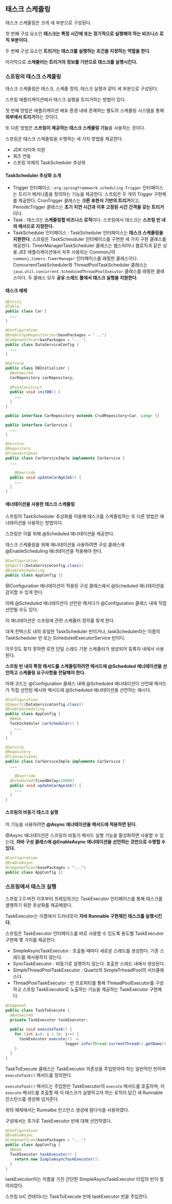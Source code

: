 ## 태스크 스케줄링

태스크 스케줄링은 크게 세 부분으로 구성된다.

첫 번째 구성 요소인 **태스크는 특정 시간에 또는 정기적으로 실행해야 하는 비즈니스 로직 부분이다.**

두 번째 구성 요소인 **트리거는 태스크를 실행하는 조건을 지정하는 역할을 한다.**

마지막으로 **스케줄러는 트리거의 정보를 기반으로 태스크를 실행시킨다.**



### 스프링의 태스크 스케줄링

태스크 스케줄링은 태스크, 스케줄 정의, 태스크 실행과 같이 세 부분으로 구성된다.



스프링 애플리케이션에서 태스크 실행을 트리거하는 방법이 있다.

첫 번째 방법은 애플리케이션 배포 환경 내에 존재하는 별도의 스케줄링 시스템을 통해 **외부에서 트리거**하는 것이다.

또 다른 방법은 **스프링이 제공하는 태스크 스케줄링 기능**을 사용하는 것이다.

스프링은 태스크 스케줄링을 수행하는 세 가지 방법을 제공한다.

+ JDK 타이머 지원
+ 쿼츠 연동
+ 스프링 자체의 TaskScheduler 추상화



#### TaskScheduler 추상화 소개

+ Trigger 인터페이스 :
  `org.springframework.scheduling.Trigger` 인터페이스는 트리거 메커니즘을 정의하는 기능을 제공한다.
  스프링은 두 개의 Trigger 구현체를 제공한다.
  CronTrigger 클래스는 **크론 표현식 기반의 트리거**이고, PeriodicTrigger 클래스는 **초기 지연 시간과 이후 고정된 시간 간격을 갖는 트리거**이다.
+ Task :
  태스크는 **스케줄링할 비즈니스 로직**이다.
  스프링에서 태스크는 **스프링 빈 내의 메서드로 지정한다.**
+ TaskScheduler 인터페이스 :
  TaskScheduler 인터페이스는 **태스크 스케줄링을 지원한다.**
  스프링은 TaskScheuduler 인터페이스를 구현한 세 가지 구현 클래스를 제공한다.
  TimerManagerTaskScheduler 클래스는 웹스피어나 웹로직과 같은 상용 JEE 애플리케이션에서 자주 사용되는 CommonJ의 `commonj,timers.TimerManager` 인터페이스를 래핑한 클래스이다.
  ConcurrentTaskScheduler와 ThreadPoolTaskScheduler 클래스는 `java.util.concurrent.ScheduledThreadPoolExecutor` 클래스를 래핑한 클래스이다.
  두 클래스 모두 **공유 스레드 풀에서 태스크 실행을 지원한다.**



#### 태스크 예제

```java
@Entity
@Table
public class Car {
  ...
}
```

```java
@Configuration
@EnableJpaRepositories(basePackages = "...")
@ComponentScan(basPackages = "...")
public class DataServiceConfig {
  ...
}
```

```java
@Service
public class DBInitializer {
  @Autowired
  CarRepository carRepository;
  
  @PostConstruct
  public void initDB() {
    ...
  }
}
```

```java
public interface CarRepository extends CrudRepository<Car, Long> {}
```

```java
public interface CarService {
  ...
}

@Service
@Repository
@Transactional
public class CarServiceImple implements CarService {
  ...
	
	@Override
  public void updateCarAgeJob() {
    ...
  }
}
```



#### 애너테이션을 사용한 태스크 스케줄링

스프링의 TaskScheduler 추상화를 이용해 태스크를 스케줄링하는 또 다른 방법은 애너테이션을 사용하는 방법이다.

스프링은 이를 위해 @Scheduled 애너테이션을 제공한다.



태스크 스케줄링을 위해 애너테이션을 사용하려면 구성 클래스에 @EnableScheduling 애너테이션을 적용해야 한다.

```java
@Configuration
@Import({DataServiceConfig.class})
@EnableScheduling
public class AppConfig {}
```

@Configuration 애너테이션이 적용된 구성 클래스에서 @Scheduled 애너테이션을 감지할 수 있게 한다.

이때 @Scheduled 애너테이션이 선언된 메서다가 @Configuration 클래스 내에 직접 선언될 수도 있다.

이 애너테이션은 스프링에 관련 스케줄러 정의를 찾게 한다.

대게 컨텍스트 내의 유일한 TaskScheduler 빈이거나, taskScheduler라는 이름의 TaskScheduler 빈 또는 ScheduledExecutorService 빈이다.

아무것도 찾지 못하면 로컨 단일 스레드 기본 스케줄러가 생성되어 등록자 내에서 사용된다.



**스프링 빈 내의 특정 메서드를 스케줄링하려면 메서드에 @Scheduled 애너테이션을 선언하고 스케줄링 요구사항을 전달해야 한다.**

아래 코드는 @Configuration 클래스 내에 @Scheduled 애너테이션이 선언돼 메서드가 직접 선언된 예시와 메서드에 @Scheduled 애너테이션을 선언하는 예시다.

```java
@Configuration
@Import({DataServiceConfig.class})
@EnableScheduling
public class AppConfig {
  @Bean
  TaskScheduler carScheduler() {
    ...
  }
}

@Service
@Repository
@Transactional
public class CarServiceImple implements CarService {
  ...
	
	@Override
  @Scheduled(fixedDelay=10000)
  public void updateCarAgeJob() {
    ...
  }
}
```



#### 스프링의 비동기 태스크 실행

이 기능을 사용하려면 **@Async 애너테이션을 메서드에 적용하면 된다.**

@Async 애너테이션은 스프링의 비동기 메서드 실행 기능을 활성화하면 사용할 수 있는데, **자바 구성 클래스에 @EnableAsync 애너테이션을 선언하는 것만으로 수행할 수 있다.**

```java
@Configuration
@EnableAsync
@ComponetScan(basePackages = "...")
public class AppConfig {}
```



### 스프링에서 태스크 실행

스프링 2.0 버전 이후부터 프레임워크는 TaskExecutor 인터페이스를 통해 태스크를 샐행하기 위한 추상화를 제공해왔다.

TaskExecutor는 이름에서 드러내듯이 **자바 Runnable 구현체인 태스크를 실행시킨다.**

스프링은 TaskExecutor 인터페이스를 바로 사용할 수 있도록 용도별 TaskExecutor 구현체 몇 가지를 제공한다.

+ SimpleAsyncTaskExecutor :
 호출될 때마다 새로운 스레드를 생성한다. 기존 스레드를 재사용하지 않는다.
+ SyncTaskExecutor :
 비동기로 실행하지 않는다. 호출한 스레드 내에서 생성된다.
+ SimpleThreadPoolTaskExecutor :
 Quartz의 SimpleTrheadPool의 서브클래스다.
+ ThreadPoolTaskExecutor :
 빈 프로퍼티를 통해 ThreadPoolExecutor를 구성하고 스프링 TaskExecutor로 노출하는 기능을 제공하는 TaskExecutor 구현체다.

```java
@Componet
public class TaskToExecute {
  @Autowired
  private TaskExecutor taskExecutor;
  
  public void executeTask() {
    for (int i=0; i < 10; i++) {
      taskExecutor.execute(() ->
                          logger.info(Thread.currentThread().getName));
    }
  }
}
```

TaskToExecute 클래스는 TaskExecutor 의존성을 주입받아야 하는 일반적인 빈이며 `executeTask()` 메서드를 정의한다.

`executeTask()` 메서드는 주입받은 TaskExecutor의 `execute` 메서드를 호출하며, 이 `execute` 메서드를 호출할 때 이 태스크가 실행하고자 하는 로직이 담긴 새 Runnable 인스턴스를 생성해 넘겨준다.

위의 예제에서는 Runnalbe 인스턴스 생성에 람다식을 사용하였다.



구성에서는 추가로 TaskExecutor 빈에 대해 선언하였다.

```java
@Configuration
@EnableAsync
@ComponetScan(basePackages = "...")
public class AppConfig {
  @Bean
  TaskExecutor taskExecutor() {
    return new SimpleAsyncTaskExecutor();
  }
}
```

taskExecutor라는 이름을 가진 간단한 SimpleAsyncTaskExecutor 타입의 빈이 정의되었다.

스프링 IoC 컨테이너는 TaskToExecute 빈에 taskExecutor 빈을 주입한다.